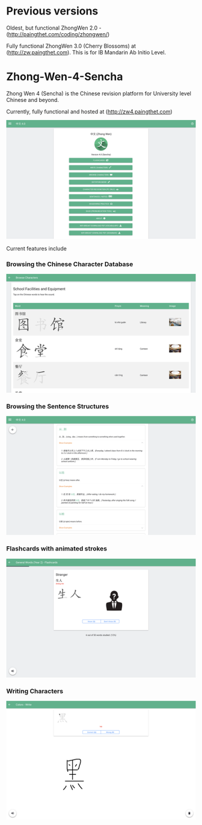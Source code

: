 # Previous versions
Oldest, but functional ZhongWen 2.0 - (http://paingthet.com/coding/zhongwen/)

Fully functional ZhongWen 3.0 (Cherry Blossoms) at (http://zw.paingthet.com). This is for IB Mandarin Ab Initio Level.

# Zhong-Wen-4-Sencha

Zhong Wen 4 (Sencha) is the Chinese revision platform for University level Chinese and beyond.

Currently, fully functional and hosted at (http://zw4.paingthet.com)

![Image of Zhong Wen 4](preview/preview.png)

Current features include

### Browsing the Chinese Character Database
![Image of Browse](https://raw.githubusercontent.com/Pi-31415/Zhong-Wen-4-Sencha/master/preview/browse.png)

### Browsing the Sentence Structures
![Image of Sentences](https://raw.githubusercontent.com/Pi-31415/Zhong-Wen-4-Sencha/master/preview/sentence.png)

### Flashcards with animated strokes
![Image of Flashcards](https://raw.githubusercontent.com/Pi-31415/Zhong-Wen-4-Sencha/master/preview/flashcard.png)

### Writing Characters
![Image of Write](https://raw.githubusercontent.com/Pi-31415/Zhong-Wen-4-Sencha/master/preview/write.png)


